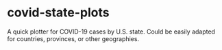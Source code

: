 # covid-state-plots
A quick plotter for COVID-19 cases by U.S. state. Could be easily adapted for countries, provinces, or other geographies.
